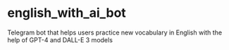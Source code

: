 # english_with_ai_bot
Telegram bot that helps users practice new vocabulary in English with the help of GPT-4 and DALL-E 3 models

